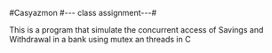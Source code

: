 
#Casyazmon
#--- class assignment---#

This is a program that simulate the concurrent access of Savings and Withdrawal in a 
bank using mutex an threads in C

